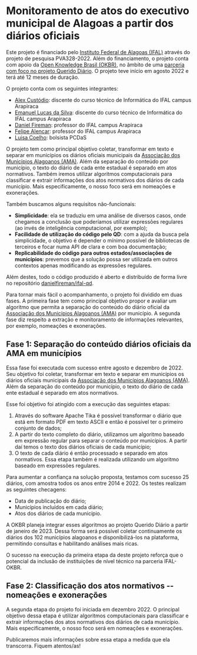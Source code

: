 # Monitoramento de atos do executivo municipal de Alagoas a partir dos diários oficiais

Este projeto é financiado pelo [Instituto Federal de Alagoas (IFAL)](https://www2.ifal.edu.br/) através do projeto de pesquisa PVA328-2022. Além do financiamento, o projeto conta com apoio da [Open Knowledge Brasil (OKBR)](https://ok.org.br/), no âmbito de uma [parceria com foco no projeto Querido Diário](https://ok.org.br/noticia/querido-diario-nas-universidades-okbr-lanca-chamada-para-parcerias-em-projetos-de-ciencia-de-dados/). O projeto teve início em agosto 2022 e terá até 12 meses de duração.

O projeto conta com os seguintes integrantes:
- [Alex Custódio](https://github.com/alex-custodio): discente do curso técnico de Informática do IFAL campus Arapiraca
- [Emanuel Lucas da Silva](https://github.com/emanuelucas04): discente do curso técnico de Informática do IFAL campus Arapiraca
- [Daniel Fireman](https://github.com/danielfireman): professor do IFAL campus Arapiraca
- [Felipe Alencar](https://github.com/felipealencar): professor do IFAL campus Arapiraca
- [Luisa Coelho](https://github.com/luisa-coelho): bolsista PCDaS

O projeto tem como principal objetivo coletar, transformar em texto e separar em municípios os diários oficiais municipais da [Associação dos Municípios Alagoanos (AMA)](https://www.diariomunicipal.com.br/ama/). Além da separação do conteúdo por município, o texto do diário de cada ente estadual é separado em atos normativos. Também iremos utilizar algoritmos computacionais para classificar e extrair informações dos atos normativos dos diários de cada município. Mais especificamente, o nosso foco será em nomeações e exonerações.

Também buscamos alguns requisitos não-funcionais:
- **Simplicidade**: ela se traduziu em uma análise de diversos casos, onde chegamos a conclusão que poderíamos utilizar expressões regulares (ao invés de inteligência computacional, por exemplo);
- **Facilidade de utilização do código pelo QD**: com a ajuda da busca pela simplicidade, o objetivo é depender o mínimo possível de bibliotecas de terceiros e focar numa API de clara e com boa documentação;
- **Replicabilidade do código para outros estados/associações de municípios**: prevemos que a solução possa ser utilizada em outros contextos apenas modificando as expressões regulares.

Além destes, todo o código produzido é aberto e distribuído de forma livre no repositório [danielfireman/ifal-qd](https://github.com/danielfireman/ifal-qd).

Para tornar mais fácil o acompanhamento, o projeto foi dividido em duas fases. A primeira fase tem como principal objetivo propor e avaliar um algoritmo que permita a separação do conteúdo do diário oficial da [Associação dos Municípios Alagoanos (AMA)](https://www.diariomunicipal.com.br/ama/) por município. A segunda fase diz respeito a extração e monitoramento de informações relevantes, por exemplo, nomeações e exonerações.

## Fase 1: Separação do conteúdo diários oficiais da AMA em municípios

Essa fase foi executada com sucesso entre agosto e dezembro de 2022. Seu objetivo foi coletar, transformar em texto e separar em municípios os diários oficiais municipais da [Associação dos Municípios Alagoanos (AMA)](https://www.diariomunicipal.com.br/ama/). Além da separação do conteúdo por município, o texto do diário de cada ente estadual é separado em atos normativos.

Esse foi objetivo foi atingido com a execução das seguintes etapas:

1. Através do software Apache Tika é possível transformar o diário que está em formato PDF em texto ASCII e então é possível ter o primeiro conjunto de dados;
1. A partir do texto completo do diário, utilizamos um algoritmo baseado em expressão regular para separar o conteúdo por municípios. A partir daí temos o texto dos diários oficiais de cada município;
1. O texto de cada diário é então processado e separado em atos normativos. Essa etapa também é realizada utilizando um algoritmo baseado em expressões regulares.

Para aumentar a confiança na solução proposta, testamos com sucesso 25 diários, com amostra todos os anos entre 2014 e 2022. Os testes realizam as seguintes checagens:
- Data de publicação do diário;
- Municípios incluídos em cada diário;
- Atos dos diários de cada município.

A OKBR planeja integrar esses algoritmos ao projeto Querido Diário a partir de janeiro de 2023. Dessa forma será possível coletar continuamente os diários dos 102 municípios alagoanos e disponibilizá-los na plataforma, permitindo consultas e habilitando análises mais ricas.

O sucesso na execução da primeira etapa da deste projeto reforça que o potencial da inclusão de instituições de nível técnico na parceria IFAL-OKBR. 

## Fase 2: Classificação dos atos normativos -- nomeações e exonerações

A segunda etapa do projeto foi iniciada em dezembro 2022. O principal objetivo dessa etapa é utilizar algoritmos computacionais para classificar e extrair informações dos atos normativos dos diários de cada município. Mais especificamente, o nosso foco será em nomeações e exonerações.

Publicaremos mais informações sobre essa etapa a medida que ela transcorra. Fiquem atentos/as!
